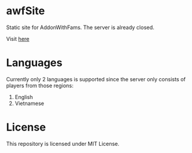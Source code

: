 # awfSite
Static site for AddonWithFams. The server is already closed.

Visit [here](https://sora-archive.github.io/awfSite/)

# Languages
Currently only 2 languages is supported since the server only consists of players from those regions:
1. English
2. Vietnamese

# License
This repository is licensed under MIT License.
